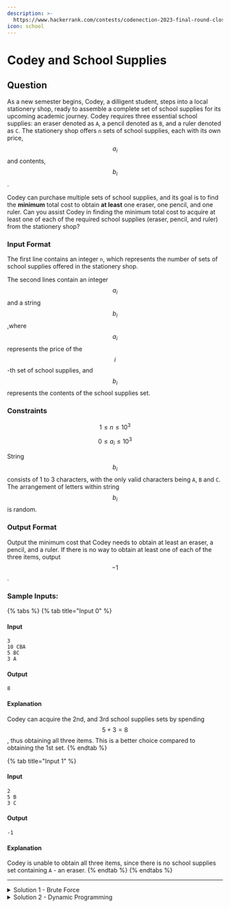 ```yaml
---
description: >-
  https://www.hackerrank.com/contests/codenection-2023-final-round-closed-category/challenges/cn-c13
icon: school
---
```


# Codey and School Supplies

## Question

As a new semester begins, Codey, a dilligent student, steps into a local stationery shop, ready to assemble a complete set of school supplies for its upcoming academic journey. Codey requires three essential school supplies: an eraser denoted as `A`, a pencil denoted as `B`, and a ruler denoted as `C`. The stationery shop offers `n` sets of school supplies, each with its own price, $$a_i$$ and contents, $$b_i$$.

Codey can purchase multiple sets of school supplies, and its goal is to find the **minimum** total cost to obtain **at least** one eraser, one pencil, and one ruler. Can you assist Codey in finding the minimum total cost to acquire at least one of each of the required school supplies (eraser, pencil, and ruler) from the stationery shop?

### Input Format

The first line contains an integer `n`, which represents the number of sets of school supplies offered in the stationery shop.

The second lines contain an integer $$a_i$$ and a string $$b_i$$,where $$a_i$$ represents the price of the $$i$$-th set of school supplies, and $$b_i$$ represents the contents of the school supplies set.

### Constraints

$$
1 \le n \le 10^3
$$

$$
0 \le a_i \le 10^3
$$

String $$b_i$$ consists of 1 to 3 characters, with the only valid characters being `A`, `B` and `C`. The arrangement of letters within string $$b_i$$ is random.

### Output Format

Output the minimum cost that Codey needs to obtain at least an eraser, a pencil, and a ruler. If there is no way to obtain at least one of each of the three items, output $$-1$$.

### Sample Inputs:

{% tabs %}
{% tab title="Input 0" %}
#### Input

```
3
10 CBA
5 BC
3 A
```

#### Output

```
8
```

#### Explanation

Codey can acquire the 2nd, and 3rd school supplies sets by spending $$5+3=8$$, thus obtaining all three items. This is a better choice compared to obtaining the 1st set.
{% endtab %}

{% tab title="Input 1" %}
#### Input

```
2
5 B
3 C
```

#### Output

```
-1
```

#### Explanation

Codey is unable to obtain all three items, since there is no school supplies set containing `A` - an eraser.
{% endtab %}
{% endtabs %}

***

<details>

<summary>Solution 1 - Brute Force</summary>

Since there's only like, 7 possibilities, it is possible to brute force all of them.

First, let's set the result to infinity. then brute force through all the possibilities to get minimum cost of A, B and C. Then you have got the answer.

Sounds similar to Dijkstra algorithm in brute force mode.

Here's the code for full details.

```python
min_cost = {
    "A": float("inf"),
    "B": float("inf"),
    "C": float("inf"),
    "AB": float("inf"),
    "AC": float("inf"),
    "BC": float("inf"),
    "ABC": float("inf"),
}

t = int(input().strip())

for _ in range(t):
    line = input().strip()
    n, keys = line.split()
    n = int(n)
    combination = "".join(sorted(keys))
    if combination in min_cost:
        min_cost[combination] = min(min_cost[combination], n)

result = float("inf")

if min_cost["A"] != float("inf") and min_cost["B"] != float("inf") and min_cost["C"] != float("inf"):
    result = min(result, min_cost["A"] + min_cost["B"] + min_cost["C"])

if min_cost["AB"] != float("inf") and min_cost["C"] != float("inf"):
    result = min(result, min_cost["AB"] + min_cost["C"])
if min_cost["AC"] != float("inf") and min_cost["B"] != float("inf"):
    result = min(result, min_cost["AC"] + min_cost["B"])
if min_cost["BC"] != float("inf") and min_cost["A"] != float("inf"):
    result = min(result, min_cost["BC"] + min_cost["A"])

if min_cost["ABC"] != float("inf"):
    result = min(result, min_cost["ABC"])

if min_cost["AB"] != float("inf") and min_cost["AC"] != float("inf"):
    result = min(result, min_cost["AB"] + min_cost["AC"])
if min_cost["AB"] != float("inf") and min_cost["BC"] != float("inf"):
    result = min(result, min_cost["AB"] + min_cost["BC"])
if min_cost["AC"] != float("inf") and min_cost["BC"] != float("inf"):
    result = min(result, min_cost["AC"] + min_cost["BC"])

if result == float("inf"):
    print(-1)
else:
    print(result)
```

Note that depends on the time left during the competition, Solution 2 may be more viable for you.

</details>

<details>

<summary>Solution 2 - Dynamic Programming</summary>

Brute force is not my style, let's do DP!

First, we can map all the possibilities (A, B, C) into 3 slot binaries, which we will mark it as follows:

* \<No Key> - 0 - 000
* A - 1 - 001
* B - 2 - 010
* C - 4 - 100

Then, we will have a series of combination, which can be easily labeled by using binary additions. Such as:

* AB -> 1 + 2 = 011
* BC -> 2 + 4 = 110
* ABC -> 1 + 2 + 4 = 111

Lastly, find the shortest cost based on DP numbers, by comparing the minimum between previous found with current found, and the answer should come out.

Here's the code in advance:

```python
def min_cost_to_get_keys(t, offers):
    dp = [float("inf")] * 8
    dp[0] = 0

    for n, keys in offers:
        mask = 0
        if 'A' in keys:
            mask |= 1
        if 'B' in keys:
            mask |= 2
        if 'C' in keys:
            mask |= 4 

        for prev_mask in range(8):
            new_mask = prev_mask | mask
            dp[new_mask] = min(dp[new_mask], dp[prev_mask] + n)

    if dp[7] != float("inf"):
        return dp[7]  
    else: 
        return -1

t = int(input().strip())
offers = []
for _ in range(t):
    line = input().strip()
    n, keys = line.split()
    offers.append((int(n), keys))

print(min_cost_to_get_keys(t, offers))
```

Note that this code even works when the question introduces "D" - Just extend the slot into 4 digits binary, range to 16, dp\[15] max and we are good to go.

</details>
